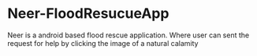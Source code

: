 # Neer-FloodResucueApp
Neer is a android based flood rescue application. Where user can sent the request for help by clicking the image of a natural calamity
